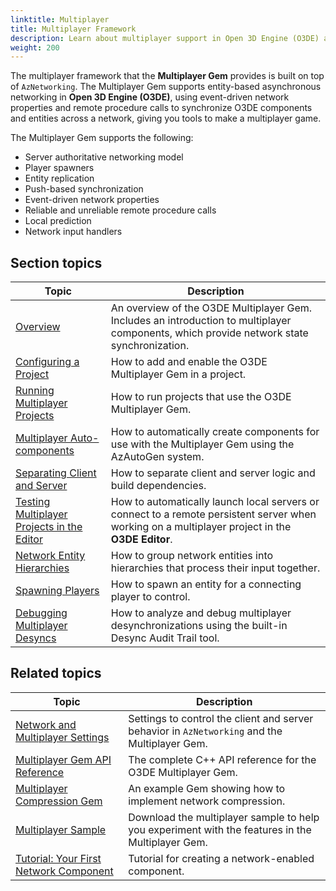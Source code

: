 ```yaml
---
linktitle: Multiplayer
title: Multiplayer Framework
description: Learn about multiplayer support in Open 3D Engine (O3DE) and how to use the multiplayer framework that the Multiplayer Gem provides.
weight: 200
---
```


The multiplayer framework that the **Multiplayer Gem** provides is built on top of `AzNetworking`. The Multiplayer Gem supports entity-based asynchronous networking in **Open 3D Engine (O3DE)**, using event-driven network properties and remote procedure calls to synchronize O3DE components and entities across a network, giving you tools to make a multiplayer game.

The Multiplayer Gem supports the following:

* Server authoritative networking model
* Player spawners
* Entity replication
* Push-based synchronization
* Event-driven network properties
* Reliable and unreliable remote procedure calls
* Local prediction
* Network input handlers

## Section topics

| Topic | Description |
|---|---|
| [Overview](overview) | An overview of the O3DE Multiplayer Gem. Includes an introduction to multiplayer components, which provide network state synchronization. |
| [Configuring a Project](configuration) | How to add and enable the O3DE Multiplayer Gem in a project. |
| [Running Multiplayer Projects](running) | How to run projects that use the O3DE Multiplayer Gem. |
| [Multiplayer Auto-components](autocomponents) | How to automatically create components for use with the Multiplayer Gem using the AzAutoGen system. |
| [Separating Client and Server](code_separation) | How to separate client and server logic and build dependencies.
| [Testing Multiplayer Projects in the Editor](test-in-editor) | How to automatically launch local servers or connect to a remote persistent server when working on a multiplayer project in the **O3DE Editor**. |
| [Network Entity Hierarchies](hierarchy) | How to group network entities into hierarchies that process their input together. |
| [Spawning Players](spawning) | How to spawn an entity for a connecting player to control. |
| [Debugging Multiplayer Desyncs](debug-desync) | How to analyze and debug multiplayer desynchronizations using the built-in Desync Audit Trail tool. |

## Related topics

| Topic | Description |
|---|---|
| [Network and Multiplayer Settings](../settings) | Settings to control the client and server behavior in `AzNetworking` and the Multiplayer Gem. |
| [Multiplayer Gem API Reference](/docs/api/gems/multiplayer/annotated.html) | The complete C++ API reference for the O3DE Multiplayer Gem. |
| [Multiplayer Compression Gem](/docs/user-guide/gems/reference/multiplayer/multiplayer-compression) | An example Gem showing how to implement network compression. |
| [Multiplayer Sample](https://github.com/o3de/o3de-multiplayersample#readme) | Download the multiplayer sample to help you experiment with the features in the Multiplayer Gem. |
| [Tutorial: Your First Network Component](/docs/learning-guide/tutorials/multiplayer/first-multiplayer-component/) | Tutorial for creating a network-enabled component. |
